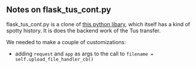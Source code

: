 ## Notes on flask_tus_cont.py

flask_tus_cont.py is a clone of [this python libary](https://pypi.org/project/Flask-Tus-Cont/), which itself has a kind of
spotty history.  It is does the backend work of the Tus transfer.

We needed to make a couple of customizations:

* adding `request` and `app` as args to the call to `filename = self.upload_file_handler_cb()`
